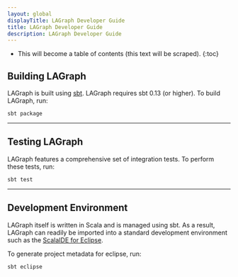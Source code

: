 ```yaml
---
layout: global
displayTitle: LAGraph Developer Guide
title: LAGraph Developer Guide
description: LAGraph Developer Guide
---
```

<!--
{% comment %}
License ...
{% endcomment %}
-->
* This will become a table of contents (this text will be scraped).
{:toc}

## Building LAGraph

LAGraph is built using [sbt](http://www.scala-sbt.org/).
LAGraph requires sbt 0.13 (or higher).
To build LAGraph, run:

    sbt package

* * *

## Testing LAGraph

LAGraph features a comprehensive set of integration tests. To perform these tests, run:

    sbt test

* * *

## Development Environment

LAGraph itself is written in Scala and is managed using sbt. As a result, LAGraph can readily be
imported into a standard development environment such as the
[ScalaIDE for Eclipse](http://scala-ide.org/).

To generate project metadata for eclipse, run:

    sbt eclipse
